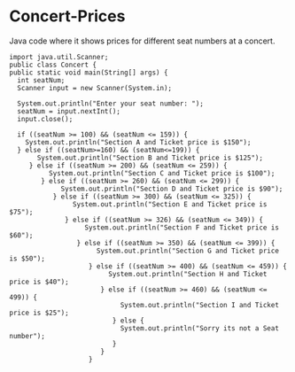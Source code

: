 # Concert-Prices
Java code where it shows prices for different seat numbers at a concert.

    import java.util.Scanner;
    public class Concert {
    public static void main(String[] args) {
      int seatNum;
      Scanner input = new Scanner(System.in);

      System.out.println("Enter your seat number: ");
      seatNum = input.nextInt();
      input.close();

      if ((seatNum >= 100) && (seatNum <= 159)) {
        System.out.println("Section A and Ticket price is $150");
      } else if ((seatNum>=160) && (seatNum<=199)) {
           System.out.println("Section B and Ticket price is $125");
         } else if ((seatNum >= 200) && (seatNum <= 259)) {
              System.out.println("Section C and Ticket price is $100");
            } else if ((seatNum >= 260) && (seatNum <= 299)) {
                 System.out.println("Section D and Ticket price is $90");
               } else if ((seatNum >= 300) && (seatNum <= 325)) {
                    System.out.println("Section E and Ticket price is $75");
                  } else if ((seatNum >= 326) && (seatNum <= 349)) {
                       System.out.println("Section F and Ticket price is $60");
                     } else if ((seatNum >= 350) && (seatNum <= 399)) {
                          System.out.println("Section G and Ticket price is $50");
                        } else if ((seatNum >= 400) && (seatNum <= 459)) {
                             System.out.println("Section H and Ticket price is $40");
                           } else if ((seatNum >= 460) && (seatNum <= 499)) {
                                System.out.println("Section I and Ticket price is $25");
                              } else {
                                System.out.println("Sorry its not a Seat number");
                              }
                           }
                        }
